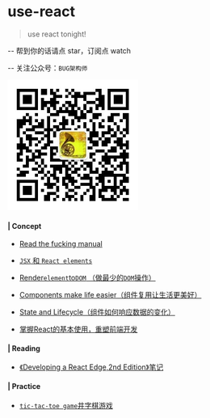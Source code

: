 # use-react
> use react tonight!

-- 帮到你的话请点 star，订阅点 watch

-- 关注公众号：`BUG架构师`

![qrcode_for_gh_af1aba27830a_258](assets/qrcode_for_gh_af1aba27830a_258.jpg)

#### | Concept

- [Read the fucking manual](https://github.com/pluscai/use-react/blob/master/Docs.md)

- [`JSX` 和 `React elements`](https://github.com/pluscai/use-react/issues/2)
- [Render`element`to`DOM` （做最少的`DOM`操作）](https://github.com/pluscai/use-react/issues/3)
- [Components make life easier（组件复用让生活更美好）](https://github.com/pluscai/use-react/issues/4)
- [State and Lifecycle（组件如何响应数据的变化）](https://github.com/pluscai/use-react/issues/5)

- [掌握React的基本使用，重塑前端开发](https://github.com/pluscai/use-react/issues/13)

#### | Reading

- [《Developing a React Edge,2nd Edition》笔记](https://github.com/pluscai/use-react/blob/master/developing-a-react-edge.md)

#### | Practice

- [`tic-tac-toe game`井字棋游戏](https://github.com/pluscai/tic-tac-toe-game)
